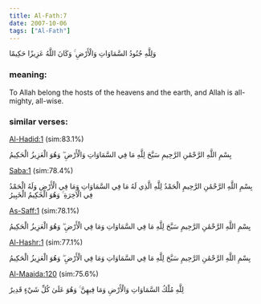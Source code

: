 ```yaml
---
title: Al-Fath:7
date: 2007-10-06
tags: ["Al-Fath"]
---
```

وَلِلَّهِ جُنُودُ السَّمَاوَاتِ وَالْأَرْضِ ۚ وَكَانَ اللَّهُ عَزِيزًا حَكِيمًا
### meaning: 
To Allah belong the hosts of the heavens and the earth, and Allah is all-mighty, all-wise.
### similar verses: 

[Al-Hadid:1](/57/1) (sim:83.1%)

بِسْمِ اللَّهِ الرَّحْمَٰنِ الرَّحِيمِ سَبَّحَ لِلَّهِ مَا فِي السَّمَاوَاتِ وَالْأَرْضِ ۖ وَهُوَ الْعَزِيزُ الْحَكِيمُ

[Saba:1](/34/1) (sim:78.4%)

بِسْمِ اللَّهِ الرَّحْمَٰنِ الرَّحِيمِ الْحَمْدُ لِلَّهِ الَّذِي لَهُ مَا فِي السَّمَاوَاتِ وَمَا فِي الْأَرْضِ وَلَهُ الْحَمْدُ فِي الْآخِرَةِ ۚ وَهُوَ الْحَكِيمُ الْخَبِيرُ

[As-Saff:1](/61/1) (sim:78.1%)

بِسْمِ اللَّهِ الرَّحْمَٰنِ الرَّحِيمِ سَبَّحَ لِلَّهِ مَا فِي السَّمَاوَاتِ وَمَا فِي الْأَرْضِ ۖ وَهُوَ الْعَزِيزُ الْحَكِيمُ

[Al-Hashr:1](/59/1) (sim:77.1%)

بِسْمِ اللَّهِ الرَّحْمَٰنِ الرَّحِيمِ سَبَّحَ لِلَّهِ مَا فِي السَّمَاوَاتِ وَمَا فِي الْأَرْضِ ۖ وَهُوَ الْعَزِيزُ الْحَكِيمُ

[Al-Maaida:120](/5/120) (sim:75.6%)

لِلَّهِ مُلْكُ السَّمَاوَاتِ وَالْأَرْضِ وَمَا فِيهِنَّ ۚ وَهُوَ عَلَىٰ كُلِّ شَيْءٍ قَدِيرٌ
